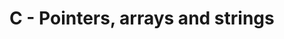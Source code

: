 # C - Pointers, arrays and strings  
[](https://media.tenor.com/Oc4nf8N08jIAAAAC/mind-blow-galaxy.gif)  
